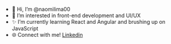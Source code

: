 - 👋 Hi, I’m @naomilima00
- 👀 I’m interested in front-end development and UI/UX
- :sparkles: I’m currently learning React and Angular and brushing up on JavaScript
- :globe_with_meridians: Connect with me! [Linkedin](https://www.linkedin.com/in/naomilima/) 

